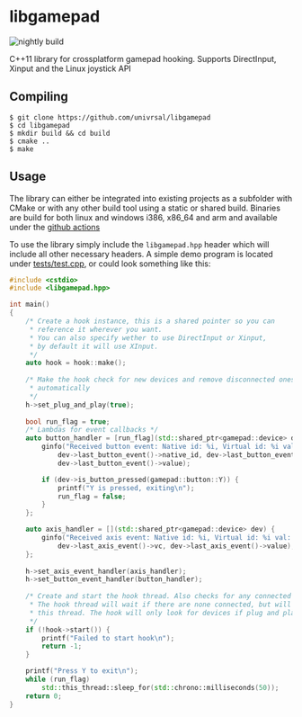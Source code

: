 # libgamepad
![nightly build](https://github.com/univrsal/libgamepad/workflows/nightly%20build/badge.svg)

C++11 library for crossplatform gamepad hooking. Supports DirectInput, Xinput and the Linux joystick API

## Compiling
```
$ git clone https://github.com/univrsal/libgamepad
$ cd libgamepad
$ mkdir build && cd build
$ cmake ..
$ make
```
## Usage
The library can either be integrated into existing projects as a subfolder with CMake or with any other build tool using a static or shared build. Binaries are build for both linux and windows i386, x86_64 and arm and available under the [github actions](https://github.com/univrsal/libgamepad/actions)

To use the library simply include the ``libgamepad.hpp`` header which will include all other necessary headers.
A simple demo program is located under [tests/test.cpp](./tests/test.cpp), or could look something like this:
```c++
#include <cstdio>
#include <libgamepad.hpp>

int main()
{
    /* Create a hook instance, this is a shared pointer so you can
     * reference it wherever you want.
     * You can also specify wether to use DirectInput or Xinput,
     * by default it will use XInput.
     */
    auto hook = hook::make();
    
    /* Make the hook check for new devices and remove disconnected ones
     * automatically
     */
    h->set_plug_and_play(true);
    
    bool run_flag = true;
    /* Lambdas for event callbacks */
    auto button_handler = [run_flag](std::shared_ptr<gamepad::device> dev) {
        ginfo("Received button event: Native id: %i, Virtual id: %i val: %i",
            dev->last_button_event()->native_id, dev->last_button_event()->vc,
            dev->last_button_event()->value);

        if (dev->is_button_pressed(gamepad::button::Y)) {
            printf("Y is pressed, exiting\n");
            run_flag = false;
        }
    };

    auto axis_handler = [](std::shared_ptr<gamepad::device> dev) {
        ginfo("Received axis event: Native id: %i, Virtual id: %i val: %i", dev->last_axis_event()->native_id,
            dev->last_axis_event()->vc, dev->last_axis_event()->value);
    };
    
    h->set_axis_event_handler(axis_handler);
    h->set_button_event_handler(button_handler);
    
    /* Create and start the hook thread. Also checks for any connected devices
     * The hook thread will wait if there are none connected, but will not block
     * this thread. The hook will only look for devices if plug and play is on.
     */
    if (!hook->start()) {
        printf("Failed to start hook\n");
        return -1;
    }

    printf("Press Y to exit\n");
    while (run_flag)
        std::this_thread::sleep_for(std::chrono::milliseconds(50));
    return 0;
}
```
